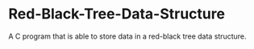 # Red-Black-Tree-Data-Structure
A C program that is able to store data in a red-black tree data structure.
